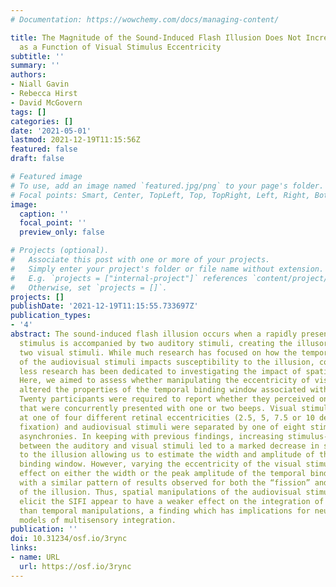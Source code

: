 ```yaml
---
# Documentation: https://wowchemy.com/docs/managing-content/

title: The Magnitude of the Sound-Induced Flash Illusion Does Not Increase Monotonically
  as a Function of Visual Stimulus Eccentricity
subtitle: ''
summary: ''
authors:
- Niall Gavin
- Rebecca Hirst
- David McGovern
tags: []
categories: []
date: '2021-05-01'
lastmod: 2021-12-19T11:15:56Z
featured: false
draft: false

# Featured image
# To use, add an image named `featured.jpg/png` to your page's folder.
# Focal points: Smart, Center, TopLeft, Top, TopRight, Left, Right, BottomLeft, Bottom, BottomRight.
image:
  caption: ''
  focal_point: ''
  preview_only: false

# Projects (optional).
#   Associate this post with one or more of your projects.
#   Simply enter your project's folder or file name without extension.
#   E.g. `projects = ["internal-project"]` references `content/project/deep-learning/index.md`.
#   Otherwise, set `projects = []`.
projects: []
publishDate: '2021-12-19T11:15:55.733697Z'
publication_types:
- '4'
abstract: The sound-induced flash illusion occurs when a rapidly presented visual
  stimulus is accompanied by two auditory stimuli, creating the illusory percept of
  two visual stimuli. While much research has focused on how the temporal proximity
  of the audiovisual stimuli impacts susceptibility to the illusion, comparatively
  less research has been dedicated to investigating the impact of spatial manipulations.
  Here, we aimed to assess whether manipulating the eccentricity of visual flash stimuli
  altered the properties of the temporal binding window associated with the SIFI.
  Twenty participants were required to report whether they perceived one or two flashes
  that were concurrently presented with one or two beeps. Visual stimuli were presented
  at one of four different retinal eccentricities (2.5, 5, 7.5 or 10 degrees below
  fixation) and audiovisual stimuli were separated by one of eight stimulus-onset
  asynchronies. In keeping with previous findings, increasing stimulus-onset asynchrony
  between the auditory and visual stimuli led to a marked decrease in susceptibility
  to the illusion allowing us to estimate the width and amplitude of the temporal
  binding window. However, varying the eccentricity of the visual stimulus had no
  effect on either the width or the peak amplitude of the temporal binding window,
  with a similar pattern of results observed for both the “fission” and “fusion” variants
  of the illusion. Thus, spatial manipulations of the audiovisual stimuli used to
  elicit the SIFI appear to have a weaker effect on the integration of sensory signals
  than temporal manipulations, a finding which has implications for neuroanatomical
  models of multisensory integration.
publication: ''
doi: 10.31234/osf.io/3rync
links:
- name: URL
  url: https://osf.io/3rync
---
```

